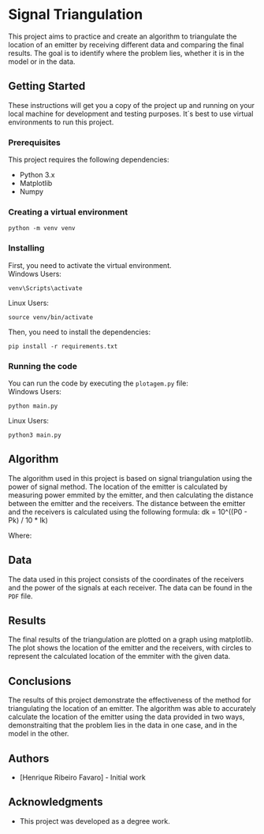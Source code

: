 # Signal Triangulation

This project aims to practice and create an algorithm to triangulate the location of an emitter by receiving different data and comparing the final results. The goal is to identify where the problem lies, whether it is in the model or in the data.

## Getting Started

These instructions will get you a copy of the project up and running on your local machine for development and testing purposes. It´s best to use virtual environments to run this project.

### Prerequisites
This project requires the following dependencies:

- Python 3.x
- Matplotlib
- Numpy

### Creating a virtual environment
```
python -m venv venv
```

### Installing

First, you need to activate the virtual environment. <br/>
Windows Users:
```
venv\Scripts\activate
```
Linux Users:
```
source venv/bin/activate
```

Then, you need to install the dependencies:
```
pip install -r requirements.txt
```

### Running the code

You can run the code by executing the `plotagem.py` file: <br/>
Windows Users:
```
python main.py
```
Linux Users:
```
python3 main.py
```

## Algorithm

The algorithm used in this project is based on signal triangulation using the power of signal method. The location of the emitter is calculated by measuring power emmited by the emitter, and then calculating the distance between the emitter and the receivers. The distance between the emitter and the receivers is calculated using the following formula:
dk = 10^((P0 - Pk) / 10 * lk)

Where:

## Data

The data used in this project consists of the coordinates of the receivers and the power of the signals at each receiver. The data can be found in the `PDF` file.

## Results

The final results of the triangulation are plotted on a graph using matplotlib. The plot shows the location of the emitter and the receivers, with circles to represent the calculated location of the emmiter with the given data.

## Conclusions

The results of this project demonstrate the effectiveness of the method for triangulating the location of an emitter. The algorithm was able to accurately calculate the location of the emitter using the data provided in two ways, demonstraiting that the problem lies in the data in one case, and in the model in the other.

## Authors

- [Henrique Ribeiro Favaro] - Initial work

## Acknowledgments

- This project was developed as a degree work.